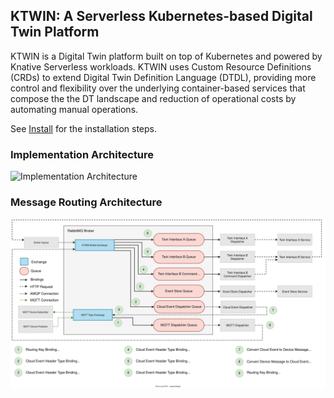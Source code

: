 ## KTWIN: A Serverless Kubernetes-based Digital Twin Platform

KTWIN is a Digital Twin platform built on top of Kubernetes and powered by Knative Serverless workloads. KTWIN uses Custom Resource Definitions (CRDs) to extend Digital Twin Definition Language (DTDL), providing more control and flexibility over the underlying container-based services that compose the the DT landscape and reduction of operational costs by automating manual operations.

See [Install](Install.md) for the installation steps.

### Implementation Architecture

![Implementation Architecture](images/ktwin-implementation-architecture.svg)

### Message Routing Architecture

![Implementation Architecture](images/message-routing.svg)